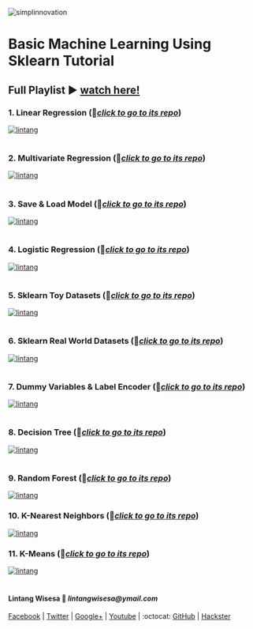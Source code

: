 ![simplinnovation](https://4.bp.blogspot.com/-f7YxPyqHAzY/WJ6VnkvE0SI/AAAAAAAADTQ/0tDQPTrVrtMAFT-q-1-3ktUQT5Il9FGdQCLcB/s350/simpLINnovation1a.png)

# Basic Machine Learning Using Sklearn Tutorial
## Full Playlist ▶ [watch here!](https://www.youtube.com/playlist?list=PLUf1E7DXqsCtQCbQAEhkR32IFCinhbKhB)

### __1. Linear Regression__ (📂[_click to go to its repo_](https://github.com/LintangWisesa/Sklearn_Tutorial_Youtube/tree/master/1%20Linear%20Regression))

[![lintang](https://img.youtube.com/vi/YwBXxmRbXzY/0.jpg)](https://www.youtube.com/watch?v=YwBXxmRbXzY)

#

### __2. Multivariate Regression__ (📂[_click to go to its repo_](https://github.com/LintangWisesa/Sklearn_Tutorial_Youtube/tree/master/2%20Multivariate%20Regression))

[![lintang](https://img.youtube.com/vi/pwIFAiqk6TU/0.jpg)](https://www.youtube.com/watch?v=pwIFAiqk6TU)

#

### __3. Save & Load Model__ (📂[_click to go to its repo_](https://github.com/LintangWisesa/Sklearn_Tutorial_Youtube/tree/master/3%20Save%20%26%20Load%20Model))

[![lintang](https://img.youtube.com/vi/fmsRpDM3Kvk/0.jpg)](https://www.youtube.com/watch?v=fmsRpDM3Kvk)

#

### __4. Logistic Regression__ (📂[_click to go to its repo_](https://github.com/LintangWisesa/Sklearn_Tutorial_Youtube/tree/master/4%20Logistic%20Regression))

[![lintang](https://img.youtube.com/vi/pYq3wtTc9eo/0.jpg)](https://www.youtube.com/watch?v=pYq3wtTc9eo)

#

### __5. Sklearn Toy Datasets__ (📂[_click to go to its repo_](https://github.com/LintangWisesa/Sklearn_Tutorial_Youtube/tree/master/5%20Sklearn%20Datasets))

[![lintang](https://img.youtube.com/vi/9thqvfq22q0/0.jpg)](https://www.youtube.com/watch?v=9thqvfq22q0)

#

### __6. Sklearn Real World Datasets__ (📂[_click to go to its repo_](https://github.com/LintangWisesa/Sklearn_Tutorial_Youtube/tree/master/5%20Sklearn%20Datasets))

[![lintang](https://img.youtube.com/vi/YptG_4E0UEI/0.jpg)](https://www.youtube.com/watch?v=YptG_4E0UEI)

#

### __7. Dummy Variables & Label Encoder__ (📂[_click to go to its repo_](https://github.com/LintangWisesa/Sklearn_Tutorial_Youtube/tree/master/7%20Dummy%20Var%20%26%20Label%20Encoder))

[![lintang](https://img.youtube.com/vi/PcQUMaYUnVY/0.jpg)](https://www.youtube.com/watch?v=PcQUMaYUnVY)

#

### __8. Decision Tree__ (📂[_click to go to its repo_](https://github.com/LintangWisesa/Sklearn_Tutorial_Youtube/tree/master/8%20Decision%20Tree))

[![lintang](https://img.youtube.com/vi/Velsua8Sw6s/0.jpg)](https://www.youtube.com/watch?v=Velsua8Sw6s)

#

### __9. Random Forest__ (📂[_click to go to its repo_](https://github.com/LintangWisesa/Sklearn_Tutorial_Youtube/tree/master/9%20Random%20Forest))

[![lintang](https://img.youtube.com/vi/Sp5mqaH4FE0/0.jpg)](https://www.youtube.com/watch?v=Sp5mqaH4FE0)

### __10. K-Nearest Neighbors__ (📂[_click to go to its repo_](https://github.com/LintangWisesa/Sklearn_Tutorial_Youtube/tree/master/10%20K-Nearest%20Neighbors))

[![lintang](https://img.youtube.com/vi/0PwoMs0v8V4/0.jpg)](https://www.youtube.com/watch?v=0PwoMs0v8V4)

### __11. K-Means__ (📂[_click to go to its repo_](https://github.com/LintangWisesa/Sklearn_Tutorial_Youtube/tree/master/11%20K-Means))

[![lintang](https://img.youtube.com/vi/xpEib9mhI1o/0.jpg)](https://www.youtube.com/watch?v=xpEib9mhI1o)

#

#### Lintang Wisesa :love_letter: _lintangwisesa@ymail.com_

[Facebook](https://www.facebook.com/lintangbagus) | 
[Twitter](https://twitter.com/Lintang_Wisesa) |
[Google+](https://plus.google.com/u/0/+LintangWisesa1) |
[Youtube](https://www.youtube.com/user/lintangbagus) | 
:octocat: [GitHub](https://github.com/LintangWisesa) |
[Hackster](https://www.hackster.io/lintangwisesa)